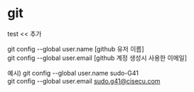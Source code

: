 # git
test << 추가

git config --global user.name [github 유저 이름]  
git config --global user.email [github 계정 생성시 사용한 이메일]  

예시)
git config --global user.name sudo-G41  
git config --global user.email sudo.g41@cisecu.com  